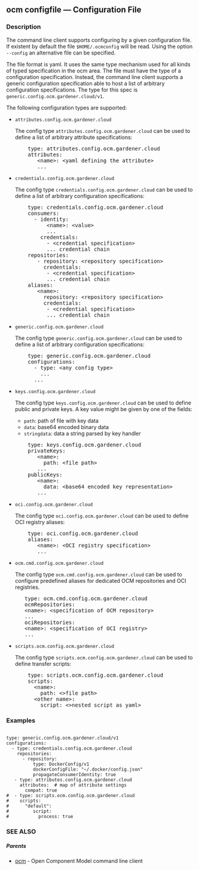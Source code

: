 ## ocm configfile &mdash; Configuration File

### Description


The command line client supports configuring by a given configuration file.
If existent by default the file <code>$HOME/.ocmconfig</code> will be read.
Using the option <code>--config</code> an alternative file can be specified.

The file format is yaml. It uses the same type mechanism used for all
kinds of typed specification in the ocm area. The file must have the type of
a configuration specification. Instead, the command line client supports
a generic configuration specification able to host a list of arbitrary configuration
specifications. The type for this spec is <code>generic.config.ocm.gardener.cloud/v1</code>.

The following configuration types are supported:

- <code>attributes.config.ocm.gardener.cloud</code>
  
  The config type <code>attributes.config.ocm.gardener.cloud</code> can be used to define a list
  of arbitrary attribute specifications:
  
  <pre>
      type: attributes.config.ocm.gardener.cloud
      attributes:
         &lt;name>: &lt;yaml defining the attribute>
         ...
  </pre>

- <code>credentials.config.ocm.gardener.cloud</code>
  
  The config type <code>credentials.config.ocm.gardener.cloud</code> can be used to define a list
  of arbitrary configuration specifications:
  
  <pre>
      type: credentials.config.ocm.gardener.cloud
      consumers:
        - identity:
            &lt;name>: &lt;value>
            ...
          credentials:
            - &lt;credential specification>
            ... credential chain
      repositories:
         - repository: &lt;repository specification>
           credentials:
            - &lt;credential specification>
            ... credential chain
      aliases:
         &lt;name>: 
           repository: &lt;repository specification>
           credentials:
            - &lt;credential specification>
            ... credential chain
  </pre>

- <code>generic.config.ocm.gardener.cloud</code>
  
  The config type <code>generic.config.ocm.gardener.cloud</code> can be used to define a list
  of arbitrary configuration specifications:
  
  <pre>
      type: generic.config.ocm.gardener.cloud
      configurations:
        - type: &lt;any config type>
          ...
        ...
  </pre>

- <code>keys.config.ocm.gardener.cloud</code>
  
  The config type <code>keys.config.ocm.gardener.cloud</code> can be used to define
  public and private keys. A key value might be given by one of the fields:
  - <code>path</code>: path of file with key data
  - <code>data</code>: base64 encoded binary data
  - <code>stringdata</code>: data a string parsed by key handler
  
  <pre>
      type: keys.config.ocm.gardener.cloud
      privateKeys:
         &lt;name>:
           path: &lt;file path>
         ...
      publicKeys:
         &lt;name>:
           data: &lt;base64 encoded key representation>
         ...
  </pre>

- <code>oci.config.ocm.gardener.cloud</code>
  
  The config type <code>oci.config.ocm.gardener.cloud</code> can be used to define
  OCI registry aliases:
  
  <pre>
      type: oci.config.ocm.gardener.cloud
      aliases:
         &lt;name>: &lt;OCI registry specification>
         ...
  </pre>

- <code>ocm.cmd.config.ocm.gardener.cloud</code>
  
  The config type <code>ocm.cmd.config.ocm.gardener.cloud</code> can be used to 
  configure predefined aliases for dedicated OCM repositories and 
  OCI registries.
  
  <pre>
     type: ocm.cmd.config.ocm.gardener.cloud
     ocmRepositories:
     &lt;name>: &lt;specification of OCM repository>
     ...
     ociRepositories:
     &lt;name>: &lt;specification of OCI registry>
     ...
  </pre>

- <code>scripts.ocm.config.ocm.gardener.cloud</code>
  
  The config type <code>scripts.ocm.config.ocm.gardener.cloud</code> can be used to define transfer scripts:
  
  <pre>
      type: scripts.ocm.config.ocm.gardener.cloud
      scripts:
        &lt;name>:
          path: &lt;>file path>
        &lt;other name>:
          script: &lt;>nested script as yaml>
  </pre>



### Examples

```

type: generic.config.ocm.gardener.cloud/v1
configurations:
  - type: credentials.config.ocm.gardener.cloud
    repositories:
      - repository:
          type: DockerConfig/v1
          dockerConfigFile: "~/.docker/config.json"
          propagateConsumerIdentity: true
   - type: attributes.config.ocm.gardener.cloud
     attributes:  # map of attribute settings
       compat: true
#  - type: scripts.ocm.config.ocm.gardener.cloud
#    scripts:
#      "default":
#         script:
#           process: true

```

### SEE ALSO

##### Parents

* [ocm](ocm.md)	 - Open Component Model command line client

